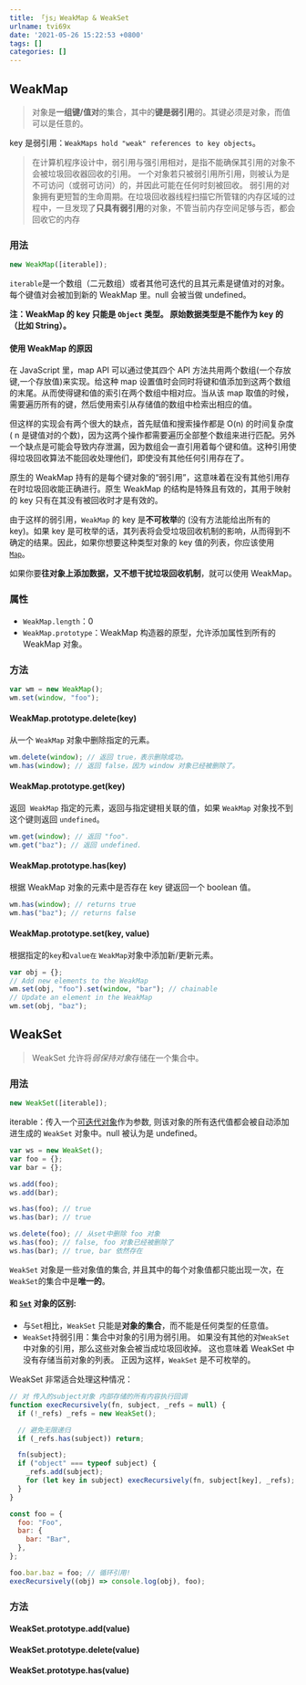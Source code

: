```yaml
---
title: 「js」WeakMap & WeakSet
urlname: tvi69x
date: '2021-05-26 15:22:53 +0800'
tags: []
categories: []
---
```


## WeakMap

> 对象是**一组键/值对**的集合，其中的**键是弱引用**的。其键必须是对象，而值可以是任意的。

key 是弱引用：`WeakMaps hold "weak" references to key objects`。

> 在计算机程序设计中，弱引用与强引用相对，是指不能确保其引用的对象不会被垃圾回收器回收的引用。 一个对象若只被弱引用所引用，则被认为是不可访问（或弱可访问）的，并因此可能在任何时刻被回收。
> 弱引用的对象拥有更短暂的生命周期。在垃圾回收器线程扫描它所管辖的内存区域的过程中，一旦发现了**只具有弱引用**的对象，不管当前内存空间足够与否，都会回收它的内存

### 用法

```javascript
new WeakMap([iterable]);
```

`iterable`是一个数组（二元数组）或者其他可迭代的且其元素是键值对的对象。每个键值对会被加到新的 WeakMap 里。null 会被当做 undefined。

**注：WeakMap 的 key 只能是 `Object` 类型。 原始数据类型是不能作为 key 的（比如 String）。**

#### 使用 WeakMap 的原因

在 JavaScript 里，map API 可以通过使其四个 API 方法共用两个数组(一个存放键,一个存放值)来实现。给这种 map 设置值时会同时将键和值添加到这两个数组的末尾。从而使得键和值的索引在两个数组中相对应。当从该 map 取值的时候，需要遍历所有的键，然后使用索引从存储值的数组中检索出相应的值。

但这样的实现会有两个很大的缺点，首先赋值和搜索操作都是 O(n) 的时间复杂度( n 是键值对的个数)，因为这两个操作都需要遍历全部整个数组来进行匹配。另外一个缺点是可能会导致内存泄漏，因为数组会一直引用着每个键和值。这种引用使得垃圾回收算法不能回收处理他们，即使没有其他任何引用存在了。

原生的 WeakMap 持有的是每个键对象的“弱引用”，这意味着在没有其他引用存在时垃圾回收能正确进行。原生 WeakMap 的结构是特殊且有效的，其用于映射的 key 只有在其没有被回收时才是有效的。

由于这样的弱引用，`WeakMap` 的 key 是**不可枚举**的 (没有方法能给出所有的 key)。如果 key 是可枚举的话，其列表将会受垃圾回收机制的影响，从而得到不确定的结果。因此，如果你想要这种类型对象的 key 值的列表，你应该使用 [`Map`](https://developer.mozilla.org/zh-CN/docs/Web/JavaScript/Reference/Global_Objects/Map)。

如果你要**往对象上添加数据，又不想干扰垃圾回收机制**，就可以使用 WeakMap。

### 属性

- `WeakMap.length`：0
- `WeakMap.prototype`：WeakMap 构造器的原型，允许添加属性到所有的 WeakMap 对象。

### 方法

```javascript
var wm = new WeakMap();
wm.set(window, "foo");
```

#### WeakMap.prototype.delete(key)

从一个 `WeakMap` 对象中删除指定的元素。

```javascript
wm.delete(window); // 返回 true，表示删除成功。
wm.has(window); // 返回 false，因为 window 对象已经被删除了。
```

#### WeakMap.prototype.get(key)

返回  `WeakMap` 指定的元素，返回与指定键相关联的值，如果 `WeakMap` 对象找不到这个键则返回 `undefined`。

```javascript
wm.get(window); // 返回 "foo".
wm.get("baz"); // 返回 undefined.
```

#### WeakMap.prototype.has(key)

根据 WeakMap 对象的元素中是否存在 key 键返回一个 boolean 值。

```javascript
wm.has(window); // returns true
wm.has("baz"); // returns false
```

#### WeakMap.prototype.set(key, value)

根据指定的`key`和`value在` `WeakMap`对象中添加新/更新元素。

```javascript
var obj = {};
// Add new elements to the WeakMap
wm.set(obj, "foo").set(window, "bar"); // chainable
// Update an element in the WeakMap
wm.set(obj, "baz");
```

## WeakSet

> WeakSet 允许将*弱保持对象*存储在一个集合中。

### 用法

```javascript
new WeakSet([iterable]);
```

iterable：传入一个[可迭代对象](https://developer.mozilla.org/zh-CN/docs/Web/JavaScript/Reference/Statements/for...of)作为参数, 则该对象的所有迭代值都会被自动添加进生成的 `WeakSet` 对象中。null 被认为是 undefined。

```javascript
var ws = new WeakSet();
var foo = {};
var bar = {};

ws.add(foo);
ws.add(bar);

ws.has(foo); // true
ws.has(bar); // true

ws.delete(foo); // 从set中删除 foo 对象
ws.has(foo); // false, foo 对象已经被删除了
ws.has(bar); // true, bar 依然存在
```

`WeakSet` 对象是一些对象值的集合, 并且其中的每个对象值都只能出现一次，在`WeakSet`的集合中是**唯一的**。

#### 和 [`Set`](https://developer.mozilla.org/zh-CN/docs/Web/JavaScript/Reference/Global_Objects/Set) 对象的区别:

- 与`Set`相比，`WeakSet` 只能是**对象的集合**，而不能是任何类型的任意值。
- `WeakSet`持弱引用：集合中对象的引用为弱引用。 如果没有其他的对`WeakSet`中对象的引用，那么这些对象会被当成垃圾回收掉。 这也意味着 WeakSet 中没有存储当前对象的列表。 正因为这样，`WeakSet` 是不可枚举的。

WeakSet 非常适合处理这种情况：

```javascript
// 对 传入的subject对象 内部存储的所有内容执行回调
function execRecursively(fn, subject, _refs = null) {
  if (!_refs) _refs = new WeakSet();

  // 避免无限递归
  if (_refs.has(subject)) return;

  fn(subject);
  if ("object" === typeof subject) {
    _refs.add(subject);
    for (let key in subject) execRecursively(fn, subject[key], _refs);
  }
}

const foo = {
  foo: "Foo",
  bar: {
    bar: "Bar",
  },
};

foo.bar.baz = foo; // 循环引用!
execRecursively((obj) => console.log(obj), foo);
```

### 方法

#### WeakSet.prototype.add(value)

#### WeakSet.prototype.delete(value)

#### WeakSet.prototype.has(value)
